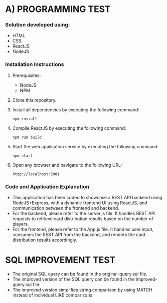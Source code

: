 # A) PROGRAMMING TEST

### Solution developed using:
- HTML
- CSS
- ReactJS
- NodeJS

### Installation Instructions
1. Prerequisites:
   - NodeJS
   - NPM

2. Clone this repository.

3. Install all dependencies by executing the following command:

   `npm install`

4. Compile ReactJS by executing the following command:

   `npm run build`

5. Start the web application service by executing the following command:

   `npm start`

6. Open any browser and navigate to the following URL:

   `http://localhost:3001`

### Code and Application Explanation

- This application has been coded to showcase a REST API backend using NodeJS+Express, with a dynamic frontend UI using ReactJS, and communication between the frontend and backend.
- For the backend, please refer to the server.js file. It handles REST API requests to retrieve card distribution results based on the number of players.
- For the frontend, please refer to the App.js file. It handles user input, consumes the REST API from the backend, and renders the card distribution results accordingly.

# SQL IMPROVEMENT TEST

- The original SQL query can be found in the original-query.sql file.
- The improved version of the SQL query can be found in the improved-query.sql file.
- The improved version simplifies string comparison by using MATCH instead of individual LIKE comparisons.

